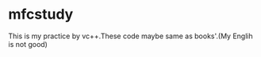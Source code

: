 mfcstudy
========

This is my practice by vc++.These code maybe same as books'.(My Englih is not good)